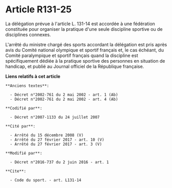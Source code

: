 # Article R131-25

La délégation prévue à l'article L. 131-14 est accordée à une fédération constituée pour organiser la pratique d'une seule
discipline sportive ou de disciplines connexes.

L'arrêté du ministre chargé des sports accordant la délégation est pris après avis du Comité national olympique et sportif
français et,  le cas échéant, du Comité paralympique et sportif français quand la  discipline est spécifiquement dédiée à la
pratique sportive des  personnes en situation de handicap, et publié au Journal officiel de la République française.

**Liens relatifs à cet article**

	**Anciens textes**:

	  - Décret n°2002-761 du 2 mai 2002 - art. 1 (Ab)
	  - Décret n°2002-761 du 2 mai 2002 - art. 4 (Ab)

	**Codifié par**:

	  - Décret n°2007-1133 du 24 juillet 2007

	**Cité par**:

	  - Arrêté du 15 décembre 2008 (V)
	  - Arrêté du 27 février 2017 - art. 10 (V)
	  - Arrêté du 27 février 2017 - art. 3 (V)

	**Modifié par**:

	  - Décret n°2016-737 du 2 juin 2016 - art. 1

	**Cite**:

	  - Code du sport. - art. L131-14

